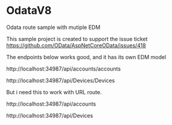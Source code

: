 # OdataV8
Odata route sample with mutiple EDM

This sample project is created to support the issue ticket https://github.com/OData/AspNetCoreOData/issues/418

The endpoints below works good, and it has its own EDM model

http://localhost:34987/api/accounts/accounts

http://localhost:34987/api/Devices/Devices

But i need this to work with URL route.

http://localhost:34987/api/accounts

http://localhost:34987/api/Devices
